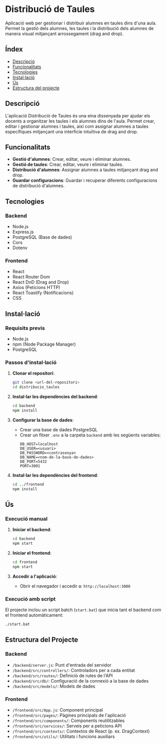 # Distribució de Taules

Aplicació web per gestionar i distribuir alumnes en taules dins d'una aula. Permet la gestió dels alumnes, les taules i la distribució dels alumnes de manera visual mitjançant arrossegament (drag and drop).

## Índex

- [Descripció](#descripció)
- [Funcionalitats](#funcionalitats)
- [Tecnologies](#tecnologies)
- [Instal·lació](#instal·lació)
- [Ús](#ús)
- [Estructura del projecte](#estructura-del-projecte)

## Descripció

L'aplicació Distribució de Taules és una eina dissenyada per ajudar els docents a organitzar les taules i els alumnes dins de l'aula. Permet crear, editar i gestionar alumnes i taules, així com assignar alumnes a taules específiques mitjançant una interfície intuïtiva de  drag and drop.

## Funcionalitats

- **Gestió d'alumnes**: Crear, editar, veure i eliminar alumnes.
- **Gestió de taules**: Crear, editar, veure i eliminar taules.
- **Distribució d'alumnes**: Assignar alumnes a taules mitjançant drag and drop.
- **Guardar configuracions**: Guardar i recuperar diferents configuracions de distribució d'alumnes.

## Tecnologies

### Backend
- Node.js
- Express.js
- PostgreSQL (Base de dades)
- Cors
- Dotenv

### Frontend
- React
- React Router Dom
- React DnD (Drag and Drop)
- Axios (Peticions HTTP)
- React Toastify (Notificacions)
- CSS

## Instal·lació

### Requisits previs
- Node.js
- npm (Node Package Manager)
- PostgreSQL

### Passos d'instal·lació

1. **Clonar el repositori**:
   ```bash
   git clone <url-del-repositori>
   cd distribucio_taules
   ```

2. **Instal·lar les dependències del backend**:
   ```bash
   cd backend
   npm install
   ```

3. **Configurar la base de dades**:
   - Crear una base de dades PostgreSQL
   - Crear un fitxer `.env` a la carpeta `backend` amb les següents variables:
     ```
     DB_HOST=localhost
     DB_USER=<usuari>
     DB_PASSWORD=<contrasenya>
     DB_NAME=<nom-de-la-base-de-dades>
     DB_PORT=5432
     PORT=3001
     ```

4. **Instal·lar les dependències del frontend**:
   ```bash
   cd ../frontend
   npm install
   ```

## Ús

### Execució manual

1. **Iniciar el backend**:
   ```bash
   cd backend
   npm start
   ```

2. **Iniciar el frontend**:
   ```bash
   cd frontend
   npm start
   ```

3. **Accedir a l'aplicació**:
   - Obrir el navegador i accedir a: `http://localhost:3000`

### Execució amb script

El projecte inclou un script batch (`start.bat`) que inicia tant el backend com el frontend automàticament:
   ```bash
   ./start.bat
   ```

## Estructura del Projecte

### Backend
- `/backend/server.js`: Punt d'entrada del servidor
- `/backend/src/controllers/`: Controladors per a cada entitat
- `/backend/src/routes/`: Definició de rutes de l'API
- `/backend/src/db/`: Configuració de la connexió a la base de dades
- `/backend/src/models/`: Models de dades

### Frontend
- `/frontend/src/App.js`: Component principal
- `/frontend/src/pages/`: Pàgines principals de l'aplicació
- `/frontend/src/components/`: Components reutilitzables
- `/frontend/src/services/`: Serveis per a peticions API
- `/frontend/src/contexts/`: Contextos de React (p. ex. DragContext)
- `/frontend/src/utils/`: Utilitats i funcions auxiliars


